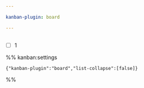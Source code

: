 ```yaml
---

kanban-plugin: board

---
```


## 

- [ ] 1




%% kanban:settings
```
{"kanban-plugin":"board","list-collapse":[false]}
```
%%